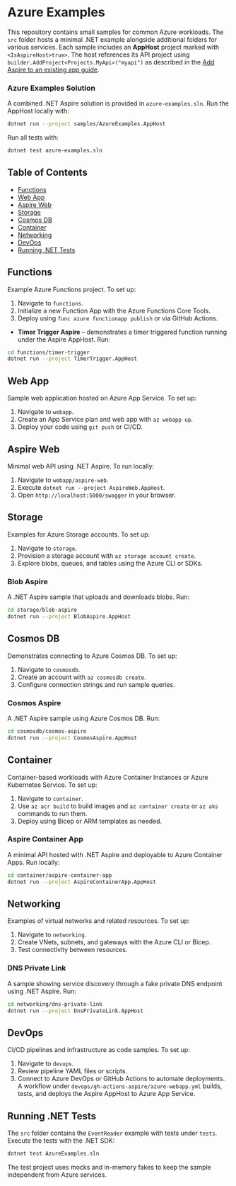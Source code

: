 # Azure Examples

This repository contains small samples for common Azure workloads. The `src` folder hosts a minimal .NET example alongside additional folders for various services.
Each sample includes an **AppHost** project marked with `<IsAspireHost>true>`. The host references its API project using `builder.AddProject<Projects.MyApi>("myapi")` as described in the [Add Aspire to an existing app guide](https://learn.microsoft.com/dotnet/aspire/get-started/add-aspire-existing-app).

### Azure Examples Solution
A combined .NET Aspire solution is provided in `azure-examples.sln`. Run the AppHost locally with:

```bash
dotnet run --project samples/AzureExamples.AppHost
```

Run all tests with:

```bash
dotnet test azure-examples.sln
```

## Table of Contents
- [Functions](#functions)
- [Web App](#web-app)
- [Aspire Web](#aspire-web)
- [Storage](#storage)
- [Cosmos DB](#cosmos-db)
- [Container](#container)
- [Networking](#networking)
- [DevOps](#devops)
- [Running .NET Tests](#running-net-tests)

## Functions
Example Azure Functions project. To set up:
1. Navigate to `functions`.
2. Initialize a new Function App with the Azure Functions Core Tools.
3. Deploy using `func azure functionapp publish` or via GitHub Actions.
 - **Timer Trigger Aspire** – demonstrates a timer triggered function running under the Aspire AppHost. Run:

```bash
cd functions/timer-trigger
dotnet run --project TimerTrigger.AppHost
```

## Web App
Sample web application hosted on Azure App Service. To set up:
1. Navigate to `webapp`.
2. Create an App Service plan and web app with `az webapp up`.
3. Deploy your code using `git push` or CI/CD.

## Aspire Web
Minimal web API using .NET Aspire. To run locally:
1. Navigate to `webapp/aspire-web`.
2. Execute `dotnet run --project AspireWeb.AppHost`.
3. Open `http://localhost:5000/swagger` in your browser.

## Storage
Examples for Azure Storage accounts. To set up:
1. Navigate to `storage`.
2. Provision a storage account with `az storage account create`.
3. Explore blobs, queues, and tables using the Azure CLI or SDKs.

### Blob Aspire
A .NET Aspire sample that uploads and downloads blobs. Run:

```bash
cd storage/blob-aspire
dotnet run --project BlobAspire.AppHost
```

## Cosmos DB
Demonstrates connecting to Azure Cosmos DB. To set up:
1. Navigate to `cosmosdb`.
2. Create an account with `az cosmosdb create`.
3. Configure connection strings and run sample queries.

### Cosmos Aspire
A .NET Aspire sample using Azure Cosmos DB. Run:

```bash
cd cosmosdb/cosmos-aspire
dotnet run --project CosmosAspire.AppHost
```

## Container
Container-based workloads with Azure Container Instances or Azure Kubernetes Service. To set up:
1. Navigate to `container`.
2. Use `az acr build` to build images and `az container create` or `az aks` commands to run them.
3. Deploy using Bicep or ARM templates as needed.

### Aspire Container App
A minimal API hosted with .NET Aspire and deployable to Azure Container Apps. Run locally:

```bash
cd container/aspire-container-app
dotnet run --project AspireContainerApp.AppHost
```

## Networking
Examples of virtual networks and related resources. To set up:
1. Navigate to `networking`.
2. Create VNets, subnets, and gateways with the Azure CLI or Bicep.
3. Test connectivity between resources.

### DNS Private Link
A sample showing service discovery through a fake private DNS endpoint using .NET Aspire. Run:

```bash
cd networking/dns-private-link
dotnet run --project DnsPrivateLink.AppHost
```

## DevOps
CI/CD pipelines and infrastructure as code samples. To set up:
1. Navigate to `devops`.
2. Review pipeline YAML files or scripts.
3. Connect to Azure DevOps or GitHub Actions to automate deployments.
A workflow under `devops/gh-actions-aspire/azure-webapp.yml` builds, tests, and deploys the Aspire AppHost to Azure App Service.

## Running .NET Tests
The `src` folder contains the `EventReader` example with tests under `tests`.
Execute the tests with the .NET SDK:

```bash
dotnet test AzureExamples.sln
```

The test project uses mocks and in-memory fakes to keep the sample independent from Azure services.
